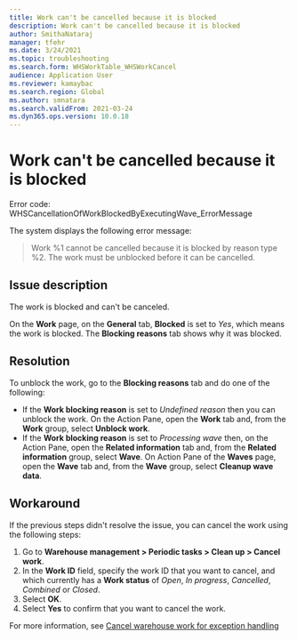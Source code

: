 ```yaml
---
title: Work can't be cancelled because it is blocked
description: Work can't be cancelled because it is blocked
author: SmithaNataraj
manager: tfehr
ms.date: 3/24/2021
ms.topic: troubleshooting
ms.search.form: WHSWorkTable_WHSWorkCancel
audience: Application User
ms.reviewer: kamaybac
ms.search.region: Global
ms.author: smnatara
ms.search.validFrom: 2021-03-24
ms.dyn365.ops.version: 10.0.18
---
```


# Work can't be cancelled because it is blocked

Error code: WHSCancellationOfWorkBlockedByExecutingWave_ErrorMessage

The system displays the following error message:

> Work %1 cannot be cancelled because it is blocked by reason type %2. The work must be unblocked before it can be cancelled.

## Issue description

The work is blocked and can't be canceled.

On the **Work** page, on the **General** tab, **Blocked** is set to *Yes*, which means the work is blocked. The **Blocking reasons** tab shows why it was blocked.

## Resolution

To unblock the work, go to the **Blocking reasons** tab and do one of the following:

- If the **Work blocking reason** is set to *Undefined reason* then you can unblock the work. On the Action Pane, open the **Work** tab and, from the **Work** group, select **Unblock work**.
- If the **Work blocking reason** is set to *Processing wave* then, on the Action Pane, open the **Related information** tab and, from the **Related information** group, select **Wave**. On Action Pane of the **Waves** page, open the **Wave** tab and, from the **Wave** group, select **Cleanup wave data**.

## Workaround

If the previous steps didn't resolve the issue, you can cancel the work using the following steps:

1. Go to **Warehouse management \> Periodic tasks \> Clean up \> Cancel work**.
1. In the **Work ID** field, specify the work ID that you want to cancel, and which currently has a **Work status** of *Open*, *In progress*, *Cancelled*, *Combined* or *Closed*.
1. Select **OK**.
1. Select **Yes** to confirm that you want to cancel the work.

For more information, see [Cancel warehouse work for exception handling](../../warehousing/cancel-warehouse-work.md)
